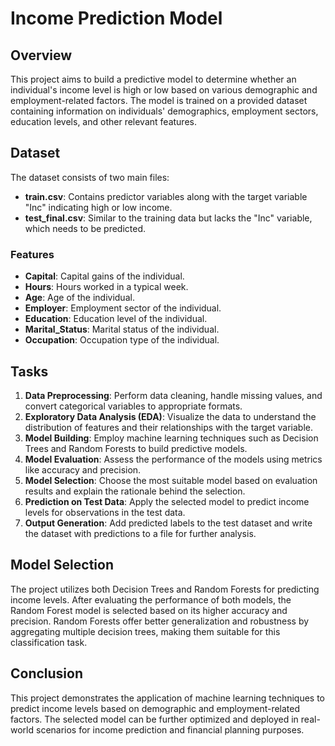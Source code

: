 # Income Prediction Model

## Overview
This project aims to build a predictive model to determine whether an individual's income level is high or low based on various demographic and employment-related factors. The model is trained on a provided dataset containing information on individuals' demographics, employment sectors, education levels, and other relevant features.

## Dataset
The dataset consists of two main files:
- **train.csv**: Contains predictor variables along with the target variable "Inc" indicating high or low income.
- **test_final.csv**: Similar to the training data but lacks the "Inc" variable, which needs to be predicted.

### Features
- **Capital**: Capital gains of the individual.
- **Hours**: Hours worked in a typical week.
- **Age**: Age of the individual.
- **Employer**: Employment sector of the individual.
- **Education**: Education level of the individual.
- **Marital_Status**: Marital status of the individual.
- **Occupation**: Occupation type of the individual.

## Tasks
1. **Data Preprocessing**: Perform data cleaning, handle missing values, and convert categorical variables to appropriate formats.
2. **Exploratory Data Analysis (EDA)**: Visualize the data to understand the distribution of features and their relationships with the target variable.
3. **Model Building**: Employ machine learning techniques such as Decision Trees and Random Forests to build predictive models.
4. **Model Evaluation**: Assess the performance of the models using metrics like accuracy and precision.
5. **Model Selection**: Choose the most suitable model based on evaluation results and explain the rationale behind the selection.
6. **Prediction on Test Data**: Apply the selected model to predict income levels for observations in the test data.
7. **Output Generation**: Add predicted labels to the test dataset and write the dataset with predictions to a file for further analysis.

## Model Selection
The project utilizes both Decision Trees and Random Forests for predicting income levels. After evaluating the performance of both models, the Random Forest model is selected based on its higher accuracy and precision. Random Forests offer better generalization and robustness by aggregating multiple decision trees, making them suitable for this classification task.

## Conclusion
This project demonstrates the application of machine learning techniques to predict income levels based on demographic and employment-related factors. The selected model can be further optimized and deployed in real-world scenarios for income prediction and financial planning purposes.
